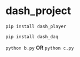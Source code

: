 # dash_project
`pip install dash_player`

`pip install dash_daq`

`python b.py`
**OR**
`python c.py`

